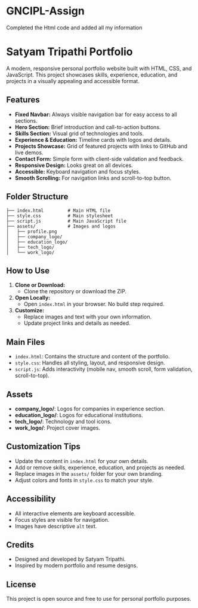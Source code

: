 # GNCIPL-Assign
Completed the Html code and added all my information

# Satyam Tripathi Portfolio

A modern, responsive personal portfolio website built with HTML, CSS, and JavaScript. This project showcases skills, experience, education, and projects in a visually appealing and accessible format.

## Features

- **Fixed Navbar:** Always visible navigation bar for easy access to all sections.
- **Hero Section:** Brief introduction and call-to-action buttons.
- **Skills Section:** Visual grid of technologies and tools.
- **Experience & Education:** Timeline cards with logos and details.
- **Projects Showcase:** Grid of featured projects with links to GitHub and live demos.
- **Contact Form:** Simple form with client-side validation and feedback.
- **Responsive Design:** Looks great on all devices.
- **Accessible:** Keyboard navigation and focus styles.
- **Smooth Scrolling:** For navigation links and scroll-to-top button.

## Folder Structure

```
├── index.html         # Main HTML file
├── style.css          # Main stylesheet
├── script.js          # Main JavaScript file
├── assets/            # Images and logos
│   ├── profile.png
│   ├── company_logo/
│   ├── education_logo/
│   ├── tech_logo/
│   └── work_logo/
```

## How to Use

1. **Clone or Download:**
   - Clone the repository or download the ZIP.
2. **Open Locally:**
   - Open `index.html` in your browser. No build step required.
3. **Customize:**
   - Replace images and text with your own information.
   - Update project links and details as needed.

## Main Files

- `index.html`: Contains the structure and content of the portfolio.
- `style.css`: Handles all styling, layout, and responsive design.
- `script.js`: Adds interactivity (mobile nav, smooth scroll, form validation, scroll-to-top).

## Assets

- **company_logo/**: Logos for companies in experience section.
- **education_logo/**: Logos for educational institutions.
- **tech_logo/**: Technology and tool icons.
- **work_logo/**: Project cover images.

## Customization Tips

- Update the content in `index.html` for your own details.
- Add or remove skills, experience, education, and projects as needed.
- Replace images in the `assets/` folder for your own branding.
- Adjust colors and fonts in `style.css` to match your style.

## Accessibility

- All interactive elements are keyboard accessible.
- Focus styles are visible for navigation.
- Images have descriptive `alt` text.

## Credits

- Designed and developed by Satyam Tripathi.
- Inspired by modern portfolio and resume designs.

## License

This project is open source and free to use for personal portfolio purposes.